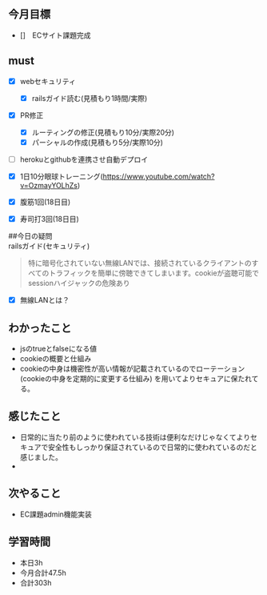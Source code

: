 ## 今月目標
- []　ECサイト課題完成 




## must
- [x] webセキュリティ
    - [x] railsガイド読む(見積もり1時間/実際)
- [x] PR修正
  - [x] ルーティングの修正(見積もり10分/実際20分)
  - [x] パーシャルの作成(見積もり5分/実際10分)
- [ ] herokuとgithubを連携させ自動デプロイ
- [x] 1日10分眼球トレーニング(https://www.youtube.com/watch?v=OzmayYOLhZs)
- [x] 腹筋1回(18日目)
- [x] 寿司打3回(18日目)


##今日の疑問   
railsガイド(セキュリティ)
> 特に暗号化されていない無線LANでは、接続されているクライアントのすべてのトラフィックを簡単に傍聴できてしまいます。cookieが盗聴可能でsessionハイジャックの危険あり
- [x] 無線LANとは？


## わかったこと
- jsのtrueとfalseになる値
- cookieの概要と仕組み
- cookieの中身は機密性が高い情報が記載されているのでローテーション(cookieの中身を定期的に変更する仕組み)
  を用いてよりセキュアに保たれてる。

  


## 感じたこと
- 日常的に当たり前のように使われている技術は便利なだけじゃなくてよりセキュアで安全性もしっかり保証されているので日常的に使われているのだと感じました。
- 
  

## 次やること
  - EC課題admin機能実装

  

 

## 学習時間
  - 本日3h
  - 今月合計47.5h
  - 合計303h
